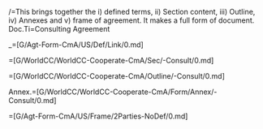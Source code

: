/=This brings together the i) defined terms, ii) Section content, iii) Outline, iv) Annexes and v) frame of agreement.  It makes a full form of document.
Doc.Ti=Consulting Agreement

_=[G/Agt-Form-CmA/US/Def/Link/0.md]

=[G/WorldCC/WorldCC-Cooperate-CmA/Sec/-Consult/0.md]

=[G/WorldCC/WorldCC-Cooperate-CmA/Outline/-Consult/0.md]

Annex.=[G/WorldCC/WorldCC-Cooperate-CmA/Form/Annex/-Consult/0.md]

=[G/Agt-Form-CmA/US/Frame/2Parties-NoDef/0.md]